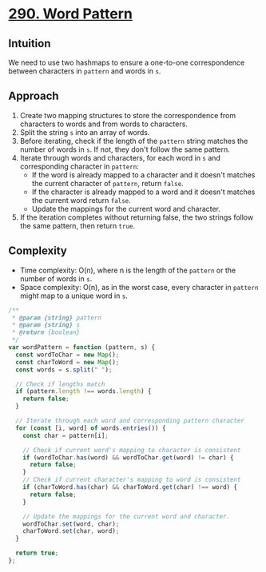 # [290. Word Pattern](https://leetcode.com/problems/word-pattern/description/)

## Intuition

We need to use two hashmaps to ensure a one-to-one correspondence between characters in `pattern` and words in `s`.

## Approach

1. Create two mapping structures to store the correspondence from characters to words and from words to characters.
2. Split the string `s` into an array of words.
3. Before iterating, check if the length of the `pattern` string matches the number of words in `s`. If not, they don't follow the same pattern.
4. Iterate through words and characters, for each word in `s` and corresponding character in `pattern`:
   - If the word is already mapped to a character and it doesn't matches the current character of `pattern`, return `false`.
   - If the character is already mapped to a word and it doesn't matches the current word return `false`.
   - Update the mappings for the current word and character.
5. If the iteration completes without returning false, the two strings follow the same pattern, then return `true`.

## Complexity

- Time complexity: O(n), where n is the length of the `pattern` or the number of words in `s`.
- Space complexity: O(n), as in the worst case, every character in `pattern` might map to a unique word in `s`.

```javascript
/**
 * @param {string} pattern
 * @param {string} s
 * @return {boolean}
 */
var wordPattern = function (pattern, s) {
  const wordToChar = new Map();
  const charToWord = new Map();
  const words = s.split(" ");

  // Check if lengths match
  if (pattern.length !== words.length) {
    return false;
  }

  // Iterate through each word and corresponding pattern character
  for (const [i, word] of words.entries()) {
    const char = pattern[i];

    // Check if current word's mapping to character is consistent
    if (wordToChar.has(word) && wordToChar.get(word) != char) {
      return false;
    }
    // Check if current character's mapping to word is consistent
    if (charToWord.has(char) && charToWord.get(char) !== word) {
      return false;
    }

    // Update the mappings for the current word and character.
    wordToChar.set(word, char);
    charToWord.set(char, word);
  }

  return true;
};
```
